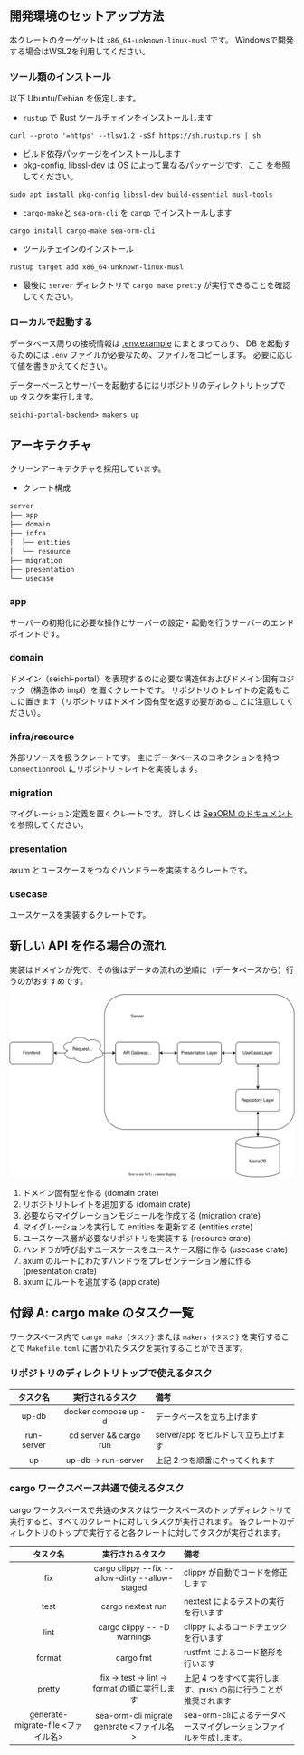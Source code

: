 ## 開発環境のセットアップ方法

本クレートのターゲットは `x86_64-unknown-linux-musl` です。
Windowsで開発する場合はWSL2を利用してください。

### ツール類のインストール

以下 Ubuntu/Debian を仮定します。

- `rustup` で Rust ツールチェインをインストールします

```shell
curl --proto '=https' --tlsv1.2 -sSf https://sh.rustup.rs | sh
```

- ビルド依存パッケージをインストールします
- pkg-config, libssl-dev は OS によって異なるパッケージです、[ここ](https://docs.rs/openssl/latest/openssl/) を参照してください。

```shell
sudo apt install pkg-config libssl-dev build-essential musl-tools
```

- `cargo-make`と `sea-orm-cli` を `cargo` でインストールします

```shell
cargo install cargo-make sea-orm-cli
```

- ツールチェインのインストール

```shell
rustup target add x86_64-unknown-linux-musl
```

- 最後に `server` ディレクトリで `cargo make pretty` が実行できることを確認してください。

### ローカルで起動する

データベース周りの接続情報は [.env.example](./server/.env.example) にまとまっており、 DB を起動するためには `.env`
ファイルが必要なため、ファイルをコピーします。
必要に応じて値を書きかえてください。

データーベースとサーバーを起動するにはリポジトリのディレクトリトップで `up` タスクを実行します。

```shell
seichi-portal-backend> makers up
```

## アーキテクチャ

クリーンアーキテクチャを採用しています。

- クレート構成

```tree
server
├── app
├── domain
├── infra
│  ├── entities
│  └── resource
├── migration
├── presentation
└── usecase
```

### app

サーバーの初期化に必要な操作とサーバーの設定・起動を行うサーバーのエンドポイントです。

### domain

ドメイン（seichi-portal）を表現するのに必要な構造体およびドメイン固有ロジック（構造体の impl）を置くクレートです。
リポジトリのトレイトの定義もここに置きます（リポジトリはドメイン固有型を返す必要があることに注意してください）。

### infra/resource

外部リソースを扱うクレートです。
主にデータベースのコネクションを持つ `ConnectionPool` にリポジトリトレイトを実装します。

### migration

マイグレーション定義を置くクレートです。
詳しくは [SeaORM のドキュメント](https://www.sea-ql.org/SeaORM/docs/next/migration/setting-up-migration/)を参照してください。

### presentation

axum とユースケースをつなぐハンドラーを実装するクレートです。

### usecase

ユースケースを実装するクレートです。

## 新しい API を作る場合の流れ

実装はドメインが先で、その後はデータの流れの逆順に（データベースから）行うのがおすすめです。

![データの流れ](docs/dataflow.dwario.svg)

1. ドメイン固有型を作る (domain crate)
2. リポジトリトレイトを追加する (domain crate)
3. 必要ならマイグレーションモジュールを作成する (migration crate)
4. マイグレーションを実行して entities を更新する (entities crate)
5. ユースケース層が必要なリポジトリを実装する (resource crate)
6. ハンドラが呼び出すユースケースをユースケース層に作る (usecase crate)
7. axum のルートにわたすハンドラをプレゼンテーション層に作る (presentation crate)
8. axum にルートを追加する (app crate)

## 付録 A: cargo make のタスク一覧

ワークスペース内で `cargo make {タスク}` または `makers {タスク}` を実行することで `Makefile.toml` に書かれたタスクを実行することができます。

### リポジトリのディレクトリトップで使えるタスク

|    タスク名    |        実行されるタスク        | 備考                      |
|:----------:|:----------------------:|:------------------------|
|   up-db    |  docker compose up -d  | データベースを立ち上げます           |
| run-server | cd server && cargo run | server/app をビルドして立ち上げます |
|     up     |  up-db -> run-server   | 上記 2 つを順番にやってくれます       |

### cargo ワークスペース共通で使えるタスク

cargo ワークスペースで共通のタスクはワークスペースのトップディレクトリで実行すると、すべてのクレートに対してタスクが実行されます。
各クレートのディレクトリのトップで実行すると各クレートに対してタスクが実行されます。

|             タスク名              |                    実行されるタスク                     | 備考                                      |
|:-----------------------------:|:-----------------------------------------------:|:----------------------------------------|
|              fix              | cargo clippy --fix --allow-dirty --allow-staged | clippy が自動でコードを修正します                    |
|             test              |                cargo nextest run                | nextest によるテストの実行を行います                  |
|             lint              |           cargo clippy -- -D warnings           | clippy によるコードチェックを行います                  |
|            format             |                    cargo fmt                    | rustfmt によるコード整形を行います                   |
|            pretty             |     fix -> test -> lint -> format の順に実行します      | 上記 4 つをすべて実行します、push の前に行うことが推奨されます     |
| generate-migrate-file <ファイル名> |      sea-orm-cli migrate generate <ファイル名>       | sea-orm-cliによるデータベースマイグレーションファイルを生成します。 |   

